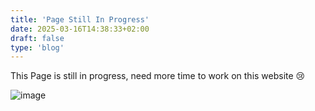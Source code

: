 ```yaml
---
title: 'Page Still In Progress'
date: 2025-03-16T14:38:33+02:00
draft: false
type: 'blog'
---
```


This Page is still in progress, need more time to work on this website 😢

![image](images/catto.jpg)